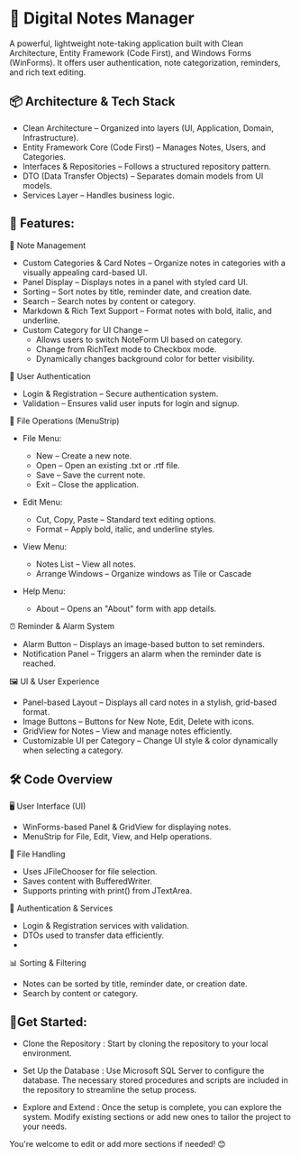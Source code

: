 # 📒 Digital Notes Manager
A powerful, lightweight note-taking application built with Clean Architecture, Entity Framework (Code First), and Windows Forms (WinForms). It offers user authentication, note categorization, reminders, and rich text editing.

## 📦 Architecture & Tech Stack
   - Clean Architecture – Organized into layers (UI, Application, Domain, Infrastructure).
   - Entity Framework Core (Code First) – Manages Notes, Users, and Categories.
   - Interfaces & Repositories – Follows a structured repository pattern.
   - DTO (Data Transfer Objects) – Separates domain models from UI models.
   - Services Layer – Handles business logic.

##  🚀 Features:
📝 Note Management
   - Custom Categories & Card Notes – Organize notes in categories with a visually appealing card-based UI.
   - Panel Display – Displays notes in a panel with styled card UI.
   - Sorting – Sort notes by title, reminder date, and creation date.
   - Search – Search notes by content or category.
   - Markdown & Rich Text Support – Format notes with bold, italic, and underline.
   - Custom Category for UI Change –
       - Allows users to switch NoteForm UI based on category.
       - Change from RichText mode to Checkbox mode.
       - Dynamically changes background color for better visibility.
      
🔐 User Authentication
   - Login & Registration – Secure authentication system.
   - Validation – Ensures valid user inputs for login and signup.

📂 File Operations (MenuStrip)
   - File Menu:
      - New – Create a new note.
      - Open – Open an existing .txt or .rtf file.
      - Save – Save the current note.
      - Exit – Close the application.
     
   - Edit Menu:
      - Cut, Copy, Paste – Standard text editing options.
      - Format – Apply bold, italic, and underline styles.
     
   - View Menu:
      - Notes List – View all notes.
      - Arrange Windows – Organize windows as Tile or Cascade
     
   - Help Menu:
      - About – Opens an "About" form with app details.
  
⏰ Reminder & Alarm System
   - Alarm Button – Displays an image-based button to set reminders.
   - Notification Panel – Triggers an alarm when the reminder date is reached.
     
🖼️ UI & User Experience
   - Panel-based Layout – Displays all card notes in a stylish, grid-based format.
   - Image Buttons – Buttons for New Note, Edit, Delete with icons.
   - GridView for Notes – View and manage notes efficiently.
   - Customizable UI per Category – Change UI style & color dynamically when selecting a category.
     
## 🛠️ Code Overview
🖥️ User Interface (UI)
  - WinForms-based Panel & GridView for displaying notes.
  - MenuStrip for File, Edit, View, and Help operations.
    
📂 File Handling
  - Uses JFileChooser for file selection.
  - Saves content with BufferedWriter.
  - Supports printing with print() from JTextArea.
    
🔄 Authentication & Services
  - Login & Registration services with validation.
  - DTOs used to transfer data efficiently.
  - 
📊 Sorting & Filtering
  - Notes can be sorted by title, reminder date, or creation date.
  - Search by content or category.

## 🚀Get Started:
- Clone the Repository : 
Start by cloning the repository to your local environment.

- Set Up the Database : 
Use Microsoft SQL Server to configure the database. The necessary stored procedures and scripts are included in the repository to streamline the setup process.

- Explore and Extend : 
Once the setup is complete, you can explore the system. Modify existing sections or add new ones to tailor the project to your needs.

You're welcome to edit or add more sections if needed! 😊



